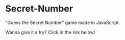 # Secret-Number
"Guess the Secret Number" game made in JavaScript.

Wanna give it a try? Click in the link below!
